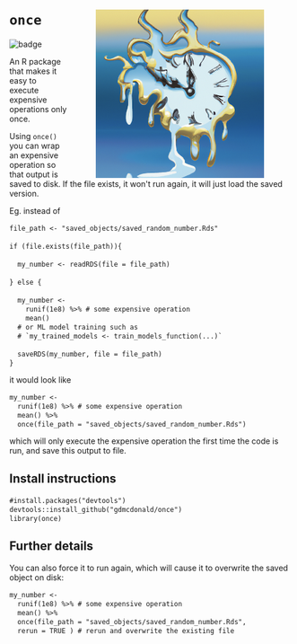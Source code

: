 # `once`  <img src="man/figures/once.png" width="300" align="right" style="margin:0px 50px" />

<!-- badges: start -->
<img src="https://github.com/gdmcdonald/once/actions/workflows/r.yml/badge.svg" alt="badge">
<!-- badges: end -->

An R package that makes it easy to execute expensive operations only once.


Using `once()` you can wrap an expensive operation so that output is saved to disk. If the file exists, it won't run again, it will just load the saved version. 

Eg. instead of 

```{r}
file_path <- "saved_objects/saved_random_number.Rds"

if (file.exists(file_path)){

  my_number <- readRDS(file = file_path)

} else {

  my_number <-
    runif(1e8) %>% # some expensive operation
    mean()
  # or ML model training such as 
  # `my_trained_models <- train_models_function(...)`
  
  saveRDS(my_number, file = file_path)
}
```

it would look like

```{r}
my_number <-
  runif(1e8) %>% # some expensive operation
  mean() %>%
  once(file_path = "saved_objects/saved_random_number.Rds") 
```
which will only execute the expensive operation the first time the code is run, and save this output to file.


## Install instructions

```{r}
#install.packages("devtools")
devtools::install_github("gdmcdonald/once")
library(once)
```
## Further details

You can also force it to run again, which will cause it to overwrite the saved object on disk:

```{r}
my_number <-
  runif(1e8) %>% # some expensive operation
  mean() %>%
  once(file_path = "saved_objects/saved_random_number.Rds",
  rerun = TRUE ) # rerun and overwrite the existing file
```
